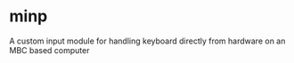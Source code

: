 # minp
A custom input module for handling keyboard directly from hardware on an MBC based computer 
